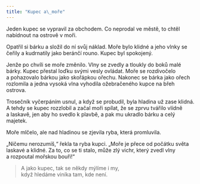 ```yaml
---
title: "Kupec a\_moře"
---
```


  

Jeden kupec se vypravil za obchodem. Co neprodal ve městě, to chtěl nabídnout na ostrově v moři.

Opatřil si bárku a složil do ní svůj náklad. Moře bylo klidné a jeho vlnky se čeřily a kudrnatily jako beránčí rouno. Kupec byl spokojený.

Jenže po chvíli se moře změnilo. Vlny se zvedly a tloukly do boků malé bárky. Kupec přestal loďku svými vesly ovládat. Moře se rozdivočelo a pohazovalo bárkou jako skořápkou ořechu. Nakonec se bárka jako ořech rozlomila a jedna vysoká vlna vyhodila ožebračeného kupce na břeh ostrova.

Trosečník vyčerpáním usnul, a když se probudil, byla hladina už zase klidná. A tehdy se kupec rozzlobil a začal moři spílat, že se zprvu tvářilo vlídně a laskavě, jen aby ho svedlo k plavbě, a pak mu ukradlo bárku a celý majetek.

Moře mlčelo, ale nad hladinou se zjevila ryba, která promluvila.

„Ničemu nerozumíš,“ řekla ta ryba kupci. „Moře je přece od počátku světa laskavé a klidné. Za to, co se ti stalo, může zlý vichr, který zvedl vlny a rozpoutal mořskou bouři!“

> A jako kupec, tak se někdy mýlíme i my,  
> když hledáme viníka tam, kde není.
